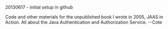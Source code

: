 
20130617 - initial setup in github

Code and other materials for the unpublished book I wrote in 2005, JAAS in Action. All about the Java Authentication and Authorization Service. --Cote